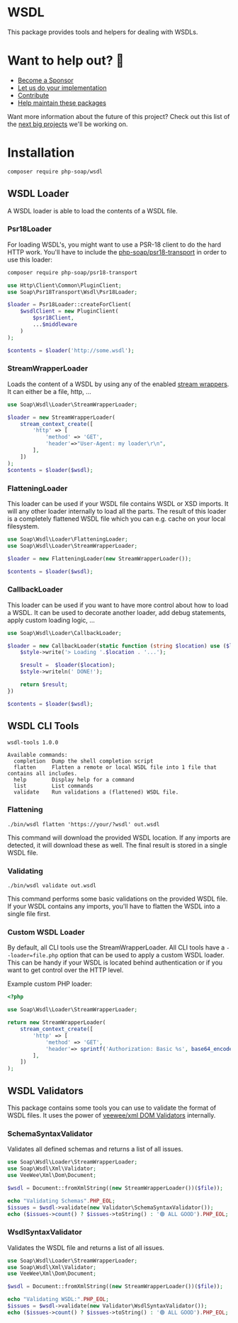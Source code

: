 # WSDL

This package provides tools and helpers for dealing with WSDLs.

# Want to help out? 💚

- [Become a Sponsor](https://github.com/php-soap/.github/blob/main/HELPING_OUT.md#sponsor)
- [Let us do your implementation](https://github.com/php-soap/.github/blob/main/HELPING_OUT.md#let-us-do-your-implementation)
- [Contribute](https://github.com/php-soap/.github/blob/main/HELPING_OUT.md#contribute)
- [Help maintain these packages](https://github.com/php-soap/.github/blob/main/HELPING_OUT.md#maintain)

Want more information about the future of this project? Check out this list of the [next big projects](https://github.com/php-soap/.github/blob/main/PROJECTS.md) we'll be working on.

# Installation

```bash
composer require php-soap/wsdl
```

## WSDL Loader

A WSDL loader is able to load the contents of a WSDL file.

### Psr18Loader

For loading WSDL's, you might want to use a PSR-18 client to do the hard HTTP work.
You'll have to include the [php-soap/psr18-transport](https://github.com/php-soap/psr18-transport/#psr18loader) in order to use this loader:

```sh
composer require php-soap/psr18-transport
```

```php
use Http\Client\Common\PluginClient;
use Soap\Psr18Transport\Wsdl\Psr18Loader;

$loader = Psr18Loader::createForClient(
    $wsdlClient = new PluginClient(
        $psr18Client,
        ...$middleware
    )
);

$contents = $loader('http://some.wsdl');
```


### StreamWrapperLoader

Loads the content of a WSDL by using any of the enabled [stream wrappers](https://www.php.net/manual/en/wrappers.php).
It can either be a file, http, ...

```php
use Soap\Wsdl\Loader\StreamWrapperLoader;

$loader = new StreamWrapperLoader(
    stream_context_create([
        'http' => [
            'method' => 'GET',
            'header'=>"User-Agent: my loader\r\n",
        ],        
    ])
);
$contents = $loader($wsdl);
```

### FlatteningLoader

This loader can be used if your WSDL file contains WSDL or XSD imports.
It will any other loader internally to load all the parts.
The result of this loader is a completely flattened WSDL file which you can e.g. cache on your local filesystem.

```php
use Soap\Wsdl\Loader\FlatteningLoader;
use Soap\Wsdl\Loader\StreamWrapperLoader;

$loader = new FlatteningLoader(new StreamWrapperLoader());

$contents = $loader($wsdl);
```

### CallbackLoader

This loader can be used if you want to have more control about how to load a WSDL.
It can be used to decorate another loader, add debug statements, apply custom loading logic, ...

```php
use Soap\Wsdl\Loader\CallbackLoader;

$loader = new CallbackLoader(static function (string $location) use ($loader, $style): string {
    $style->write('> Loading '.$location . '...');

    $result =  $loader($location);
    $style->writeln(' DONE!');

    return $result;
})

$contents = $loader($wsdl);
```

## WSDL CLI Tools

```
wsdl-tools 1.0.0

Available commands:
  completion  Dump the shell completion script
  flatten     Flatten a remote or local WSDL file into 1 file that contains all includes.
  help        Display help for a command
  list        List commands
  validate    Run validations a (flattened) WSDL file.
```

### Flattening

```
./bin/wsdl flatten 'https://your/?wsdl' out.wsdl
```

This command will download the provided WSDL location.
If any imports are detected, it will download these as well.
The final result is stored in a single WSDL file.

### Validating

```
./bin/wsdl validate out.wsdl
```

This command performs some basic validations on the provided WSDL file.
If your WSDL contains any imports, you'll have to flatten the WSDL into a single file first.

### Custom WSDL Loader

By default, all CLI tools use the StreamWrapperLoader.
All CLI tools have a `--loader=file.php` option that can be used to apply a custom WSDL loader.
This can be handy if your WSDL is located behind authentication or if you want to get control over the HTTP level.

Example custom PHP loader:

```php
<?php

use Soap\Wsdl\Loader\StreamWrapperLoader;

return new StreamWrapperLoader(
    stream_context_create([
        'http' => [
            'method' => 'GET',
            'header'=> sprintf('Authorization: Basic %s', base64_encode('username:password')),
        ],        
    ])
);
```

## WSDL Validators

This package contains some tools you can use to validate the format of WSDL files.
It uses the power of [veewee/xml DOM Validators](https://github.com/veewee/xml/blob/master/docs/dom.md#validators) internally.

### SchemaSyntaxValidator

Validates all defined schemas and returns a list of all issues.

```php
use Soap\Wsdl\Loader\StreamWrapperLoader;
use Soap\Wsdl\Xml\Validator;
use VeeWee\Xml\Dom\Document;

$wsdl = Document::fromXmlString((new StreamWrapperLoader())($file));

echo "Validating Schemas".PHP_EOL;
$issues = $wsdl->validate(new Validator\SchemaSyntaxValidator());
echo ($issues->count() ? $issues->toString() : '🟢 ALL GOOD').PHP_EOL;
```

### WsdlSyntaxValidator

Validates the WSDL file and returns a list of all issues.

```php
use Soap\Wsdl\Loader\StreamWrapperLoader;
use Soap\Wsdl\Xml\Validator;
use VeeWee\Xml\Dom\Document;

$wsdl = Document::fromXmlString((new StreamWrapperLoader())($file));

echo "Validating WSDL:".PHP_EOL;
$issues = $wsdl->validate(new Validator\WsdlSyntaxValidator());
echo ($issues->count() ? $issues->toString() : '🟢 ALL GOOD').PHP_EOL;
